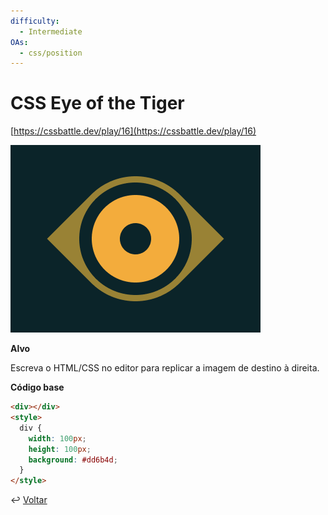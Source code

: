 ```yaml
---
difficulty:
  - Intermediate
OAs:
  - css/position
---
```


# CSS Eye of the Tiger

[https://cssbattle.dev/play/16](https://cssbattle.dev/play/16)

![CSS Equals](css-eye-of-the-tiger.png)

**Alvo**

Escreva o HTML/CSS no editor para replicar a imagem de destino à direita.

**Código base**

```html
<div></div>
<style>
  div {
    width: 100px;
    height: 100px;
    background: #dd6b4d;
  }
</style>
```

↩️ [Voltar](../../README.md)
